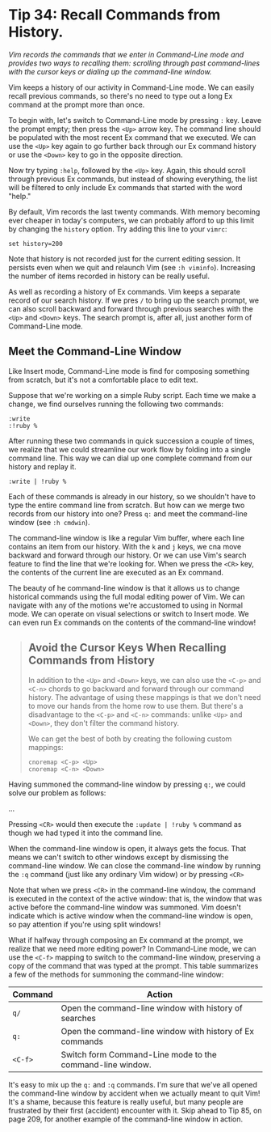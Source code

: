 Tip 34: Recall Commands from History.
=====================================

_Vim records the commands that we enter in Command-Line mode and provides two
ways to recalling them: scrolling through past command-lines with the cursor
keys or dialing up the command-line window._

Vim keeps a history of our activity in Command-Line mode. We can easily recall
previous commands, so there's no need to type out a long Ex command at the
prompt more than once.

To begin with, let's switch to Command-Line mode by pressing `:` key. Leave the
prompt empty; then press the `<Up>` arrow key. The command line should be
populated with the most recent Ex command that we executed. We can use the
`<Up>` key again to go further back through our Ex command history or use the
`<Down>` key to go in the opposite direction.

Now try typing `:help`, followed by the `<Up>` key. Again, this should
scroll through previous Ex commands, but instead of showing everything, the
list will be filtered to only include Ex commands that started with the word
"help."

By default, Vim records the last twenty commands. With memory becoming ever
cheaper in today's computers, we can probably afford to up this limit by
changing the `history` option. Try adding this line to your `vimrc`:

```vim
set history=200
```
Note that history is not recorded just for the current editing session. It
persists even when we quit and relaunch Vim (see `:h viminfo`). Increasing the
number of items recorded in history can be really useful.

As well as recording a history of Ex commands. Vim keeps a separate record of
our search history. If we pres `/` to bring up the search prompt, we can also
scroll backward and forward through previous searches with the `<Up>` and
`<Down>` keys. The search prompt is, after all, just another form of
Command-Line mode.

Meet the Command-Line Window
----------------------------

Like Insert mode, Command-Line mode is find for composing something from
scratch, but it's not a comfortable place to edit text.

Suppose that we're working on a simple Ruby script. Each time we make a change,
we find ourselves running the following two commands:

```
:write
:!ruby %
```

After running these two commands in quick succession a couple of times,
we realize that we could streamline our work flow by folding into a single
command line. This way we can dial up one complete command from our history and
replay it.

```
:write | !ruby %
```

Each of these commands is already in our history, so we shouldn't have to type
the entire command line from scratch. But how can we merge two records from our
history into one? Press `q:` and meet the command-line window (see `:h cmdwin`).

The command-line window is like a regular Vim buffer, where each line contains
an item from our history. With the `k` and `j` keys, we cna move backward and
forward through our history. Or we can use Vim's search feature to find the
line that we're looking for. When we press the `<CR>` key, the contents of the
current line are executed as an Ex command.

The beauty of he command-line window is that it allows us to change historical
commands using the full modal editing power of Vim. We can navigate with any of
the motions we're accustomed to using in Normal mode. We can operate on visual
selections or switch to Insert mode. We can even run Ex commands on the
contents of the command-line window!


> Avoid the Cursor Keys When Recalling Commands from History
> ----------------------------------------------------------
>
> In addition to the `<Up>` and `<Down>` keys, we can also use the
> `<C-p>` and `<C-n>` chords to go backward and forward through our
> command history. The advantage of using these mappings is that we
> don't need to move our hands from the home row to use them. But
> there's a disadvantage to the `<C-p>` and `<C-n>` commands: unlike
> `<Up>` and `<Down>`, they don't filter the command history.
>
> We can get the best of both by creating the following custom mappings:
>
> ```
> cnoremap <C-p> <Up>
> cnoremap <C-n> <Down>
> ```

Having summoned the command-line window by pressing `q:`, we could solve our
problem as follows:

...

Pressing `<CR>` would then execute the `:update | !ruby %`  command as though
we had typed it into the command line.

When the command-line window is open, it always gets the focus. That means we
can't switch to other windows except by dismissing the command-line window. We
can close the command-line window by running the `:q` command (just like any
ordinary Vim widow) or by pressing `<CR>`

Note that when we press `<CR>` in the command-line window, the command is
executed in the context of the active window: that is, the window that was
active before the command-line window was summoned. Vim doesn't indicate which
is active window when the command-line window is open, so pay attention if
you're using split windows!

What if halfway through composing an Ex command at the prompt, we realize that
we need more editing power? In Command-Line mode, we can use the `<C-f>`
mapping to switch to the command-line window, preserving a copy of the command
that was typed at the prompt. This table summarizes a few of the methods for
summoning the command-line window:

Command | Action
--------|-------
`q/`    | Open the command-line window with history of searches
`q:`    | Open the command-line window with history of Ex commands
`<C-f>` | Switch form Command-Line mode to the command-line window.

It's easy to mix up the `q:` and `:q` commands. I'm sure that we've all opened
the command-line window by accident when we actually meant to quit Vim! It's
a shame, because this feature is really useful, but many people are frustrated
by their first (accident) encounter with it. Skip ahead to Tip 85, on page 209,
for another example of the command-line window in action.

